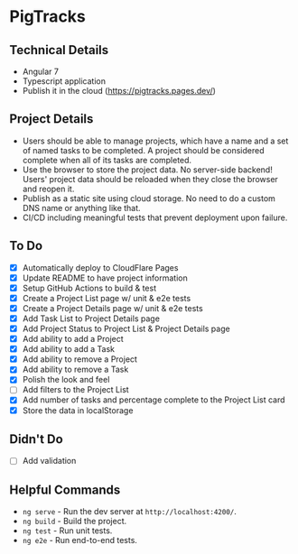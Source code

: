 # PigTracks

## Technical Details

- Angular 7
- Typescript application
- Publish it in the cloud (https://pigtracks.pages.dev/)

## Project Details

- Users should be able to manage projects, which have a name and a set of named tasks to be completed. A project should be considered complete when all of its tasks are completed.
- Use the browser to store the project data. No server-side backend! Users' project data should be reloaded when they close the browser and reopen it.
- Publish as a static site using cloud storage. No need to do a custom DNS name or anything like that.
- CI/CD including meaningful tests that prevent deployment upon failure.

## To Do

- [x] Automatically deploy to CloudFlare Pages
- [x] Update README to have project information
- [x] Setup GitHub Actions to build & test
- [x] Create a Project List page w/ unit & e2e tests
- [x] Create a Project Details page w/ unit & e2e tests
- [x] Add Task List to Project Details page
- [x] Add Project Status to Project List & Project Details page
- [x] Add ability to add a Project
- [x] Add ability to add a Task
- [x] Add ability to remove a Project
- [x] Add ability to remove a Task
- [x] Polish the look and feel
- [ ] Add filters to the Project List
- [x] Add number of tasks and percentage complete to the Project List card
- [x] Store the data in localStorage

## Didn't Do

- [ ] Add validation

## Helpful Commands

- `ng serve` - Run the dev server at `http://localhost:4200/`.
- `ng build` - Build the project.
- `ng test` - Run unit tests.
- `ng e2e` - Run end-to-end tests.
